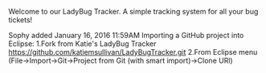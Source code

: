 Welcome to our LadyBug Tracker. A simple tracking system for all your bug tickets!

Sophy added January 16, 2016 11:59AM
Importing a GitHub project into Eclipse:
1.Fork from Katie's LadyBug Tracker https://github.com/katiemsullivan/LadyBugTracker.git
2.From Eclipse menu (File->Import->Git->Project from Git (with smart import)->Clone URl)
